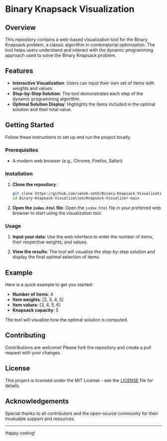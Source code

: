 # Binary Knapsack Visualization

## Overview

This repository contains a web-based visualization tool for the Binary Knapsack problem, a classic algorithm in combinatorial optimization. The tool helps users understand and interact with the dynamic programming approach used to solve the Binary Knapsack problem.

## Features

- **Interactive Visualization**: Users can input their own set of items with weights and values.
- **Step-by-Step Solution**: The tool demonstrates each step of the dynamic programming algorithm.
- **Optimal Solution Display**: Highlights the items included in the optimal solution and their total value.

## Getting Started

Follow these instructions to set up and run the project locally.

### Prerequisites

- A modern web browser (e.g., Chrome, Firefox, Safari)

### Installation

1. **Clone the repository**:
    ```bash
    git clone https://github.com/vansh-seth/Binary-Knapsack-Visualization.git
    cd Binary-Knapsack-Visualization/Knapsack-Visualizer-main
    ```

2. **Open the `index.html` file**:
    Open the `index.html` file in your preferred web browser to start using the visualization tool.

### Usage

1. **Input your data**: Use the web interface to enter the number of items, their respective weights, and values.

2. **View the results**: The tool will visualize the step-by-step solution and display the final optimal selection of items.

## Example

Here is a quick example to get you started:

- **Number of items**: 4
- **Item weights**: [2, 3, 4, 5]
- **Item values**: [3, 4, 5, 6]
- **Knapsack capacity**: 5

The tool will visualize how the optimal solution is computed.

## Contributing

Contributions are welcome! Please fork the repository and create a pull request with your changes.

## License

This project is licensed under the MIT License - see the [LICENSE](LICENSE) file for details.

## Acknowledgements

Special thanks to all contributors and the open-source community for their invaluable support and resources.

---

Happy coding!
